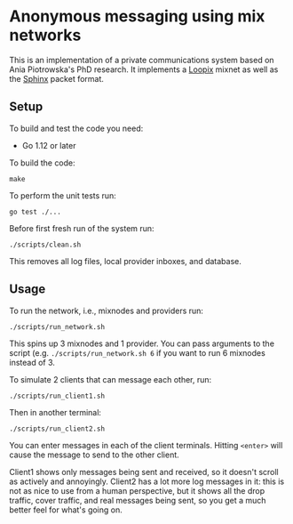 # Anonymous messaging using mix networks

This is an implementation of a private communications system based on
Ania Piotrowska's PhD research. It implements a 
[Loopix](https://arxiv.org/abs/1703.00536) mixnet as well as the 
[Sphinx](https://cypherpunks.ca/~iang/pubs/Sphinx_Oakland09.pdf) packet format.

## Setup

To build and test the code you need:

* Go 1.12 or later

To build the code:

```shell
make
```

To perform the unit tests run:

```shell
go test ./...
```

Before first fresh run of the system run:

```shell
./scripts/clean.sh
```

This removes all log files, local provider inboxes, and database.

## Usage

To run the network, i.e., mixnodes and providers run:

```shell
./scripts/run_network.sh
```

This spins up 3 mixnodes and 1 provider. You can pass arguments to the script
(e.g. `./scripts/run_network.sh 6` if you want to run 6 mixnodes instead of 3. 

To simulate 2 clients that can message each other, run:

```shell
./scripts/run_client1.sh
```

Then in another terminal:

```shell
./scripts/run_client2.sh
```

You can enter messages in each of the client terminals. Hitting `<enter>` will cause the message to send to the other client. 

Client1 shows only messages being sent and received, so it doesn't scroll as actively and annoyingly. Client2 has a lot more log messages in it: this is not as nice to use from a human perspective, but it shows all the drop traffic, cover traffic, and real messages being sent, so you get a much better feel for what's going on. 
